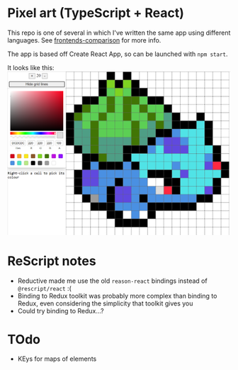 # Pixel art (TypeScript + React)

This repo is one of several in which I've written the same app using different languages. See [frontends-comparison](https://github.com/hwallis93/frontends-comparison) for more info.

The app is based off Create React App, so can be launched with `npm start`.

It looks like this:
![Bulbasaur](./bulbasaur-with-lines.png)


# ReScript notes
- Reductive made me use the old `reason-react` bindings instead of `@rescript/react` :(
- Binding to Redux toolkit was probably more complex than binding to Redux, even considering the simplicity that toolkit gives you
- Could try binding to Redux...?

# TOdo
- KEys for maps of elements
